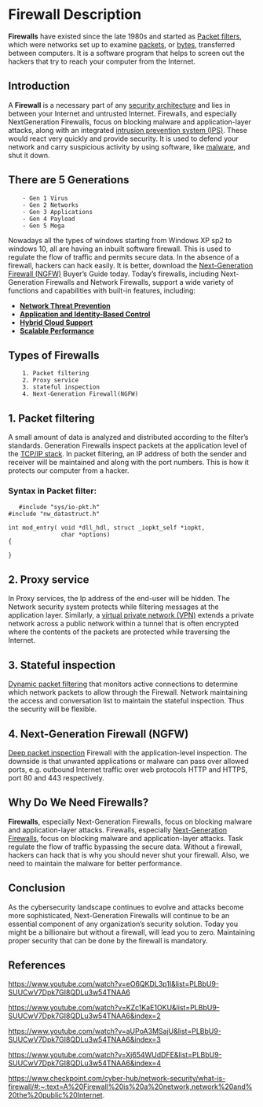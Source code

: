 # Firewall Description

**Firewalls** have existed since the late 1980s and started as [Packet filters](https://www.google.com/search?q=packet+filtering+firewall&oq=packet+filters&aqs=chrome.1.69i57j0i10i131i433j0j0i10l7.5568j0j7&sourceid=chrome&ie=UTF-8), which were networks set up to examine [packets](https://www.google.com/search?q=packets+in+a+firewall&oq=packets+in+fire&aqs=chrome.2.69i57j0i22i30l5j0i390l3.9585j0j9&sourceid=chrome&ie=UTF-8), or [bytes](https://www.google.com/search?q=bytes+in+firewall&oq=bytes+in+fire&aqs=chrome.1.69i57j33i22i29i30l4.5712j0j9&sourceid=chrome&ie=UTF-8), transferred between computers. It is a software program that helps to screen out the hackers that try to reach your computer from the Internet.
 ## Introduction
A **Firewall** is a necessary part of any [security architecture](https://www.google.com/search?q=security+architecture&sxsrf=ALeKk0397W6T4AvTO0P5s2FVuTA6BqqMRA%3A1620447007741&ei=Hw-WYPfXLIzYz7sP2OCr2Ao&oq=security+architecture&gs_lcp=Cgdnd3Mtd2l6EAMyCAgAELEDEIMBMgIIADICCAAyAggAMgIIADICCAAyAggAMgIIADICCAAyAggAOgcIIxCwAxAnOgcIABBHELADUMrWE1jK1hNg4OkTaAFwAngAgAHSAYgBiAOSAQUwLjEuMZgBAKABAqABAaoBB2d3cy13aXrIAQnAAQE&sclient=gws-wiz&ved=0ahUKEwi345fCm7nwAhUM7HMBHVjwCqsQ4dUDCA4&uact=5) and  lies in between your Internet and untrusted Internet. Firewalls, and especially NextGeneration Firewalls, focus on blocking malware and application-layer attacks, along with an integrated [intrusion prevention system (IPS)](https://www.google.com/search?q=intrusion+prevention+system&oq=intrusion+prevention+system&aqs=chrome..69i57j0l9.597j0j7&sourceid=chrome&ie=UTF-8). These would react very quickly and provide security. It is used to defend your network and carry suspicious activity by using software, like [malware](https://www.google.com/search?q=malware&oq=malware&aqs=chrome.0.69i59j0i433l2j0j0i433l2j0j0i433j0l2.413j0j9&sourceid=chrome&ie=UTF-8), and shut it down.

## There are 5 Generations

        - Gen 1 Virus
        - Gen 2 Networks
        - Gen 3 Applications
        - Gen 4 Payload
        - Gen 5 Mega
 Nowadays all the types of windows starting from Windows XP sp2 to windows 10, all are having an inbuilt software firewall. This is used to regulate the flow of traffic and permits secure data. In the absence of a firewall, hackers can hack easily. It is better, download the [Next-Generation Firewall (NGFW)](https://www.google.com/search?q=Next+Generation+Firewall&oq=Next+Generation+Firewall&aqs=chrome..69i57j69i59.369j0j9&sourceid=chrome&ie=UTF-8) Buyer’s Guide today. Today’s firewalls, including Next-Generation Firewalls and Network Firewalls, support a wide variety of functions and capabilities with built-in features, including:
* **[Network Threat Prevention](https://www.google.com/search?q=Network+Threat+Prevention&oq=Network+Threat+Prevention&aqs=chrome..69i57.839j0j9&sourceid=chrome&ie=UTF-8)**
* **[Application and Identity-Based Control](https://www.google.com/search?q=application+and+identity-based+control&oq=Application+and+Identity-Based+Control&aqs=chrome.0.0.1063j0j9&sourceid=chrome&ie=UTF-8)**
* **[Hybrid Cloud Support](https://www.google.com/search?q=hybrid+cloud+support&oq=Hybrid+Cloud+Support&aqs=chrome.0.0.509j0j9&sourceid=chrome&ie=UTF-8)**
* **[Scalable Performance](https://www.google.com/search?q=scale+performance&oq=scale+perfo&aqs=chrome.0.0l2j69i57j0i22i30l7.7096j1j9&sourceid=chrome&ie=UTF-8)**

## Types of Firewalls

        1. Packet filtering
        2. Proxy service
        3. stateful inspection
        4. Next-Generation Firewall(NGFW)

## **1. Packet filtering**

A small amount of data is analyzed and distributed according to the filter’s standards. Generation Firewalls inspect packets at the application level of the [TCP/IP stack](https://www.google.com/search?q=tcp%2Fip+stack+layers&oq=TCP%2FIP&aqs=chrome.1.69i57j69i59j0l4j0i131i433j69i58.1896j0j9&sourceid=chrome&ie=UTF-8). In packet filtering, an IP address of both the sender and receiver will be maintained and along with the port numbers. This is how it protects our computer from a hacker. 
### **Syntax in Packet filter:**
```    
   #include "sys/io-pkt.h"
#include "nw_datastruct.h"

int mod_entry( void *dll_hdl, struct _iopkt_self *iopkt,
               char *options)
{

}
```

## **2. Proxy service**
In Proxy services, the Ip address of the end-user will be hidden. The Network security system protects while filtering messages at the application layer. Similarly, a [virtual private network (VPN)](https://www.google.com/search?q=virtual+private+network&oq=virtual+private+network&aqs=chrome..69i57j0l9.476j0j9&sourceid=chrome&ie=UTF-8) extends a private network across a public network within a tunnel that is often encrypted where the contents of the packets are protected while traversing the Internet.


## **3. Stateful inspection**
[Dynamic packet filtering](https://www.google.com/search?q=Dynamic+packet+filtering&oq=Dynamic+packet+filtering&aqs=chrome..69i57.453j0j9&sourceid=chrome&ie=UTF-8) that monitors active connections to determine which network packets to allow through the Firewall. Network maintaining the access and conversation list to maintain the stateful inspection. Thus the security will be flexible.

## **4. Next-Generation Firewall (NGFW)**
[Deep packet inspection](https://www.google.com/search?q=Deep+packet+inspection+Firewall&oq=Deep+packet+inspection+Firewall&aqs=chrome..69i57.1012j0j9&sourceid=chrome&ie=UTF-8) Firewall with the application-level inspection. The downside is that unwanted applications or malware can pass over allowed ports, e.g. outbound Internet traffic over web protocols HTTP and HTTPS, port 80 and 443 respectively.


## Why Do We Need Firewalls?
**Firewalls**, especially Next-Generation Firewalls, focus on blocking malware and application-layer attacks. Firewalls, especially [Next-Generation Firewalls](https://www.google.com/search?q=Next+Generation+Firewall&oq=Next+Generation+Firewall&aqs=chrome..69i57j69i59.369j0j9&sourceid=chrome&ie=UTF-8), focus on blocking malware and application-layer attacks. Task regulate the flow of traffic bypassing the secure data. Without a firewall, hackers can hack that is why you should never shut your firewall. Also, we need to maintain the malware for better performance.
## Conclusion
As the cybersecurity landscape continues to evolve and attacks become more sophisticated, Next-Generation Firewalls will continue to be an essential component of any organization’s security solution. Today you might be a billionaire but without a firewall, will lead you to zero. Maintaining proper security that can be done by the firewall is mandatory.
## References

https://www.youtube.com/watch?v=eO6QKDL3p1I&list=PLBbU9-SUUCwV7Dpk7GI8QDLu3w54TNAA6

https://www.youtube.com/watch?v=KZc1KaE1OKU&list=PLBbU9-SUUCwV7Dpk7GI8QDLu3w54TNAA6&index=2

https://www.youtube.com/watch?v=aUPoA3MSajU&list=PLBbU9-SUUCwV7Dpk7GI8QDLu3w54TNAA6&index=3

https://www.youtube.com/watch?v=Xj654WUdDFE&list=PLBbU9-SUUCwV7Dpk7GI8QDLu3w54TNAA6&index=4

https://www.checkpoint.com/cyber-hub/network-security/what-is-firewall/#:~:text=A%20Firewall%20is%20a%20network,network%20and%20the%20public%20Internet.
 
